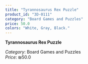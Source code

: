 ```yaml
---
title: "Tyrannosaurus Rex Puzzle"
product_id: "3D-0111"
category: "Board Games and Puzzles"
price: 50.0
colors: "White, Gray, Black."
---
```


**Tyrannosaurus Rex Puzzle**

*Category*: Board Games and Puzzles  
*Price*: ₪50.0

